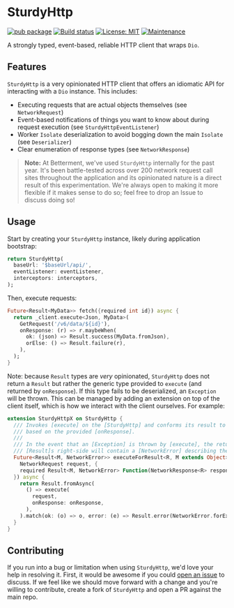 # SturdyHttp

[![pub package](https://img.shields.io/pub/v/sturdy_http.svg)](https://pub.dev/packages/sturdy_http)
[![Build status](https://github.com/Betterment/sturdy_http/actions/workflows/ci.yml/badge.svg?branch=main)](https://github.com/Betterment/sturdy_http/actions/workflows/ci.yml?query=branch%3Amain)
[![License: MIT](https://img.shields.io/badge/License-MIT-yellow.svg)](https://opensource.org/licenses/MIT)
[![Maintenance](https://img.shields.io/badge/Maintained%3F-yes-green.svg)](https://GitHub.com/Betterment/sturdy_http/pulse)

A strongly typed, event-based, reliable HTTP client that wraps `Dio`.

## Features

`SturdyHttp` is a very opinionated HTTP client that offers an idiomatic API for interacting with a `Dio` instance. This includes:

- Executing requests that are actual objects themselves (see `NetworkRequest`)
- Event-based notifications of things you want to know about during request execution (see `SturdyHttpEventListener`)
- Worker `Isolate` deserialization to avoid bogging down the main `Isolate` (see `Deserializer`)
- Clear enumeration of response types (see `NetworkResponse`)

> **Note:** At Betterment, we've used `SturdyHttp` internally for the past year. It's been battle-tested across over 200 network request call sites throughout the application and its opinionated nature is a direct result of this experimentation. We're always open to making it more flexible if it makes sense to do so; feel free to drop an Issue to discuss doing so!

## Usage

Start by creating your `SturdyHttp` instance, likely during application bootstrap:

```dart
return SturdyHttp(
  baseUrl: '$baseUrl/api/',
  eventListener: eventListener,
  interceptors: interceptors,
);
```

Then, execute requests:

```dart
Future<Result<MyData>> fetch({required int id}) async {
  return _client.execute<Json, MyData>(
    GetRequest('/v6/data/${id}'),
    onResponse: (r) => r.maybeWhen(
      ok: (json) => Result.success(MyData.fromJson),
      orElse: () => Result.failure(r),
    ),
  );
}
```
Note: because `Result` types are _very_ opinionated, `SturdyHttp` does not return a `Result` but rather the generic type provided to `execute` (and returned by `onResponse`). If this type fails to be
deserialized, an `Exception` will be thrown. This can be managed by adding an extension on top of the client itself, which is how we interact with the client ourselves. For example:

```dart
extension SturdyHttpX on SturdyHttp {
  /// Invokes [execute] on the [SturdyHttp] and conforms its result to a [Result]
  /// based on the provided [onResponse].
  ///
  /// In the event that an [Exception] is thrown by [execute], the returned
  /// [Result]s right-side will contain a [NetworkError] describing the [Exception]
  Future<Result<M, NetworkError>> executeForResult<R, M extends Object>(
    NetworkRequest request, {
    required Result<M, NetworkError> Function(NetworkResponse<R> response) onResponse,
  }) async {
    return Result.fromAsync(
      () => execute(
        request,
        onResponse: onResponse,
      ),
    ).match(ok: (o) => o, error: (e) => Result.error(NetworkError.forException(e)));
  }
}
```

## Contributing

If you run into a bug or limitation when using `SturdyHttp`, we'd love your help in resolving it. First, it would be awesome if you could [open an issue](https://github.com/Betterment/sturdy_http/issues/new/choose) to discuss. If we feel like we should move forward with a change and you're willing to contribute, create a fork of `SturdyHttp` and open a PR against the main repo.
